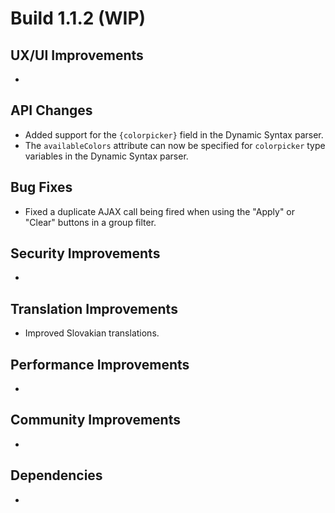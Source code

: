 # Build 1.1.2 (WIP)

## UX/UI Improvements
-

## API Changes
- Added support for the `{colorpicker}` field in the Dynamic Syntax parser.
- The `availableColors` attribute can now be specified for `colorpicker` type variables in the Dynamic Syntax parser.

## Bug Fixes
- Fixed a duplicate AJAX call being fired when using the "Apply" or "Clear" buttons in a group filter.

## Security Improvements
-

## Translation Improvements
- Improved Slovakian translations.

## Performance Improvements
-

## Community Improvements
-

## Dependencies
-
